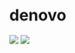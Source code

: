 # denovo



<img src="https://img.shields.io/badge/HTML5-E34F26?style=for-the-badge&logo=HTML5&logoColor=white"> <img src="https://img.shields.io/badge/React-61DAFB?style=for-the-badge&logo=React&logoColor=white">
